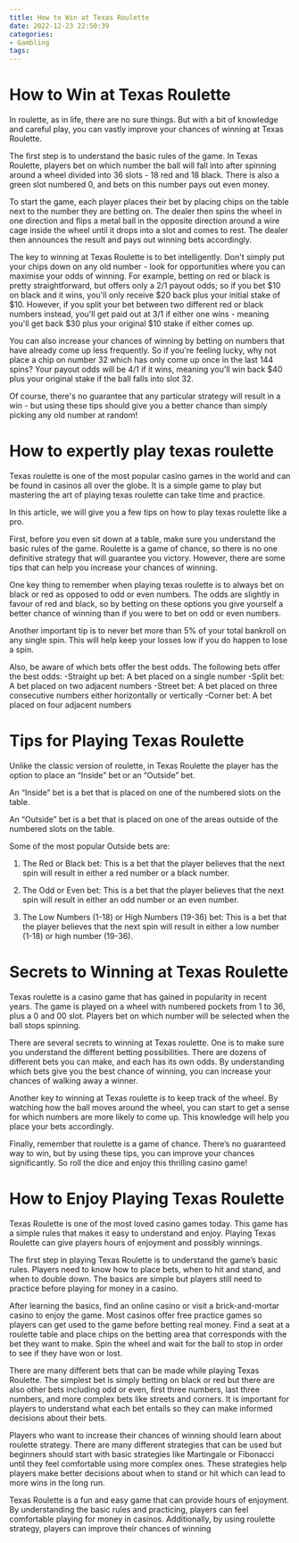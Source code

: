 ```yaml
---
title: How to Win at Texas Roulette
date: 2022-12-23 22:50:39
categories:
- Gambling
tags:
---
```



#  How to Win at Texas Roulette

In roulette, as in life, there are no sure things. But with a bit of knowledge and careful play, you can vastly improve your chances of winning at Texas Roulette.

The first step is to understand the basic rules of the game. In Texas Roulette, players bet on which number the ball will fall into after spinning around a wheel divided into 36 slots - 18 red and 18 black. There is also a green slot numbered 0, and bets on this number pays out even money.

To start the game, each player places their bet by placing chips on the table next to the number they are betting on. The dealer then spins the wheel in one direction and flips a metal ball in the opposite direction around a wire cage inside the wheel until it drops into a slot and comes to rest. The dealer then announces the result and pays out winning bets accordingly.

The key to winning at Texas Roulette is to bet intelligently. Don't simply put your chips down on any old number - look for opportunities where you can maximise your odds of winning. For example, betting on red or black is pretty straightforward, but offers only a 2/1 payout odds; so if you bet $10 on black and it wins, you'll only receive $20 back plus your initial stake of $10. However, if you split your bet between two different red or black numbers instead, you'll get paid out at 3/1 if either one wins - meaning you'll get back $30 plus your original $10 stake if either comes up.

You can also increase your chances of winning by betting on numbers that have already come up less frequently. So if you're feeling lucky, why not place a chip on number 32 which has only come up once in the last 144 spins? Your payout odds will be 4/1 if it wins, meaning you'll win back $40 plus your original stake if the ball falls into slot 32.

Of course, there's no guarantee that any particular strategy will result in a win - but using these tips should give you a better chance than simply picking any old number at random!

#  How to expertly play texas roulette

Texas roulette is one of the most popular casino games in the world and can be found in casinos all over the globe. It is a simple game to play but mastering the art of playing texas roulette can take time and practice.

In this article, we will give you a few tips on how to play texas roulette like a pro.

First, before you even sit down at a table, make sure you understand the basic rules of the game. Roulette is a game of chance, so there is no one definitive strategy that will guarantee you victory. However, there are some tips that can help you increase your chances of winning.

One key thing to remember when playing texas roulette is to always bet on black or red as opposed to odd or even numbers. The odds are slightly in favour of red and black, so by betting on these options you give yourself a better chance of winning than if you were to bet on odd or even numbers.

Another important tip is to never bet more than 5% of your total bankroll on any single spin. This will help keep your losses low if you do happen to lose a spin.

Also, be aware of which bets offer the best odds. The following bets offer the best odds:
-Straight up bet: A bet placed on a single number
-Split bet: A bet placed on two adjacent numbers
-Street bet: A bet placed on three consecutive numbers either horizontally or vertically
-Corner bet: A bet placed on four adjacent numbers

#  Tips for Playing Texas Roulette

Unlike the classic version of roulette, in Texas Roulette the player has the option to place an “Inside” bet or an “Outside” bet.

An “Inside” bet is a bet that is placed on one of the numbered slots on the table.

An “Outside” bet is a bet that is placed on one of the areas outside of the numbered slots on the table.

Some of the most popular Outside bets are:

1) The Red or Black bet: This is a bet that the player believes that the next spin will result in either a red number or a black number.

2) The Odd or Even bet: This is a bet that the player believes that the next spin will result in either an odd number or an even number.

3) The Low Numbers (1-18) or High Numbers (19-36) bet: This is a bet that the player believes that the next spin will result in either a low number (1-18) or high number (19-36).

#  Secrets to Winning at Texas Roulette

Texas roulette is a casino game that has gained in popularity in recent years. The game is played on a wheel with numbered pockets from 1 to 36, plus a 0 and 00 slot. Players bet on which number will be selected when the ball stops spinning.

There are several secrets to winning at Texas roulette. One is to make sure you understand the different betting possibilities. There are dozens of different bets you can make, and each has its own odds. By understanding which bets give you the best chance of winning, you can increase your chances of walking away a winner.

Another key to winning at Texas roulette is to keep track of the wheel. By watching how the ball moves around the wheel, you can start to get a sense for which numbers are more likely to come up. This knowledge will help you place your bets accordingly.

Finally, remember that roulette is a game of chance. There’s no guaranteed way to win, but by using these tips, you can improve your chances significantly. So roll the dice and enjoy this thrilling casino game!

#  How to Enjoy Playing Texas Roulette

Texas Roulette is one of the most loved casino games today. This game has a simple rules that makes it easy to understand and enjoy. Playing Texas Roulette can give players hours of enjoyment and possibly winnings.

The first step in playing Texas Roulette is to understand the game’s basic rules. Players need to know how to place bets, when to hit and stand, and when to double down. The basics are simple but players still need to practice before playing for money in a casino.

After learning the basics, find an online casino or visit a brick-and-mortar casino to enjoy the game. Most casinos offer free practice games so players can get used to the game before betting real money. Find a seat at a roulette table and place chips on the betting area that corresponds with the bet they want to make. Spin the wheel and wait for the ball to stop in order to see if they have won or lost.

There are many different bets that can be made while playing Texas Roulette. The simplest bet is simply betting on black or red but there are also other bets including odd or even, first three numbers, last three numbers, and more complex bets like streets and corners. It is important for players to understand what each bet entails so they can make informed decisions about their bets.

Players who want to increase their chances of winning should learn about roulette strategy. There are many different strategies that can be used but beginners should start with basic strategies like Martingale or Fibonacci until they feel comfortable using more complex ones. These strategies help players make better decisions about when to stand or hit which can lead to more wins in the long run.

Texas Roulette is a fun and easy game that can provide hours of enjoyment. By understanding the basic rules and practicing, players can feel comfortable playing for money in casinos. Additionally, by using roulette strategy, players can improve their chances of winning